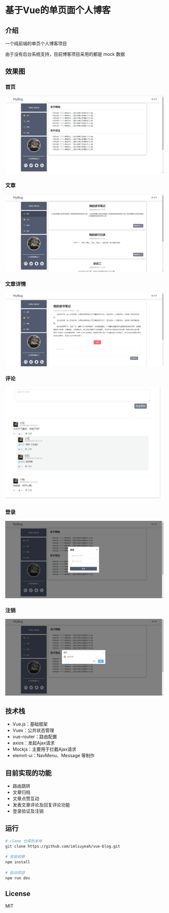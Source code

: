 # 基于Vue的单页面个人博客
## 介绍
  一个纯前端的单页个人博客项目  

  由于没有后台系统支持，目前博客项目采用的都是 mock 数据
## 效果图

### 首页

![index](./images/home.png)

### 文章

![article](./images/article.png)

### 文章详情

![detail](./images/articleDetail.png)

### 评论

![comment](./images/comment.png)

### 登录

![login](./images/login.png)

### 注销

![logout](./images/logout.png)

  
## 技术栈
 + Vue.js：基础框架
 + Vuex：公共状态管理
 + vue-router：路由配置
 + axios：发起Ajax请求
 + Mockjs：主要用于拦截Ajax请求
 + elemnt-ui：NavMenu、Message 等制作

 ## 目前实现的功能
 + 路由跳转
 + 文章归档
 + 文章点赞互动
 + 发表文章评论及回复评论功能
 + 登录验证及注销

## 运行
``` bash
# clone 仓库到本地
git clone https://github.com/imliuyeah/vue-blog.git

# 安装依赖
npm install

# 启动项目
npm run dev
```
## License
MIT

